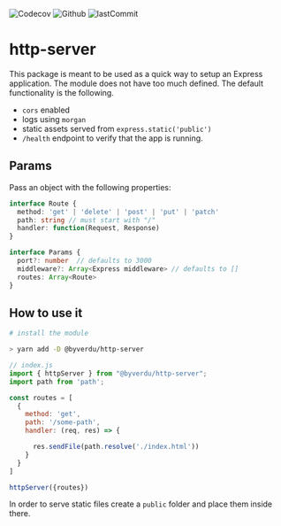 ![Codecov](https://img.shields.io/codecov/c/github/byverdu/http-server?style=plastic) ![Github](https://img.shields.io/github/checks-status/byverdu/http-server/master?style=plastic) ![lastCommit](https://img.shields.io/github/last-commit/byverdu/http-server?style=plastic)

# http-server

This package is meant to be used as a quick way to setup an Express application. The module does not have too much defined. The default functionality is the following.

- `cors` enabled
- logs using `morgan`
- static assets served from `express.static('public')`
- `/health` endpoint to verify that the app is running.

## Params

Pass an object with the following properties:

```ts
interface Route {
  method: 'get' | 'delete' | 'post' | 'put' | 'patch'
  path: string // must start with "/"
  handler: function(Request, Response)
}

interface Params {
  port?: number  // defaults to 3000
  middleware?: Array<Express middleware> // defaults to []
  routes: Array<Route>
}
```

## How to use it

```sh
# install the module

> yarn add -D @byverdu/http-server
```

```js
// index.js
import { httpServer } from "@byverdu/http-server";
import path from 'path';

const routes = [
  {
    method: 'get',
    path: '/some-path',
    handler: (req, res) => {

      res.sendFile(path.resolve('./index.html'))
    }
  }
]

httpServer({routes})
```

In order to serve static files create a `public` folder and place them inside there.
